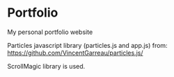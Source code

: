 # Portfolio
My personal portfolio website

Particles javascript library (particles.js and app.js) from:
https://github.com/VincentGarreau/particles.js/

ScrollMagic library is used.
